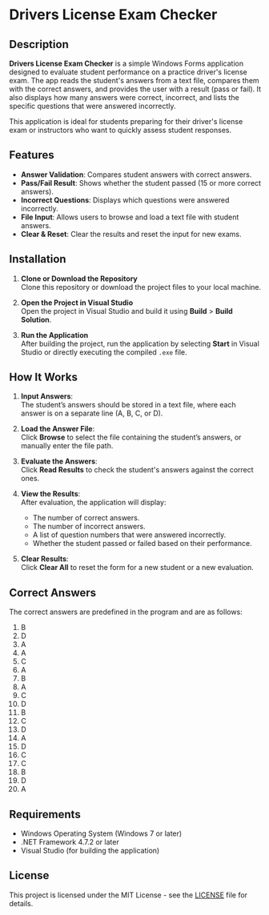 # Drivers License Exam Checker

## Description

**Drivers License Exam Checker** is a simple Windows Forms application designed to evaluate student performance on a practice driver's license exam. The app reads the student's answers from a text file, compares them with the correct answers, and provides the user with a result (pass or fail). It also displays how many answers were correct, incorrect, and lists the specific questions that were answered incorrectly.

This application is ideal for students preparing for their driver's license exam or instructors who want to quickly assess student responses.

## Features

- **Answer Validation**: Compares student answers with correct answers.
- **Pass/Fail Result**: Shows whether the student passed (15 or more correct answers).
- **Incorrect Questions**: Displays which questions were answered incorrectly.
- **File Input**: Allows users to browse and load a text file with student answers.
- **Clear & Reset**: Clear the results and reset the input for new exams.

## Installation

1. **Clone or Download the Repository**  
   Clone this repository or download the project files to your local machine.

2. **Open the Project in Visual Studio**  
   Open the project in Visual Studio and build it using **Build** > **Build Solution**.

3. **Run the Application**  
   After building the project, run the application by selecting **Start** in Visual Studio or directly executing the compiled `.exe` file.

## How It Works

1. **Input Answers**:  
   The student’s answers should be stored in a text file, where each answer is on a separate line (A, B, C, or D).

2. **Load the Answer File**:  
   Click **Browse** to select the file containing the student’s answers, or manually enter the file path.

3. **Evaluate the Answers**:  
   Click **Read Results** to check the student's answers against the correct ones.

4. **View the Results**:  
   After evaluation, the application will display:
   - The number of correct answers.
   - The number of incorrect answers.
   - A list of question numbers that were answered incorrectly.
   - Whether the student passed or failed based on their performance.

5. **Clear Results**:  
   Click **Clear All** to reset the form for a new student or a new evaluation.

## Correct Answers

The correct answers are predefined in the program and are as follows:

1. B
2. D
3. A
4. A
5. C
6. A
7. B
8. A
9. C
10. D
11. B
12. C
13. D
14. A
15. D
16. C
17. C
18. B
19. D
20. A


## Requirements

- Windows Operating System (Windows 7 or later)
- .NET Framework 4.7.2 or later
- Visual Studio (for building the application)

## License

This project is licensed under the MIT License - see the [LICENSE](LICENSE) file for details.


